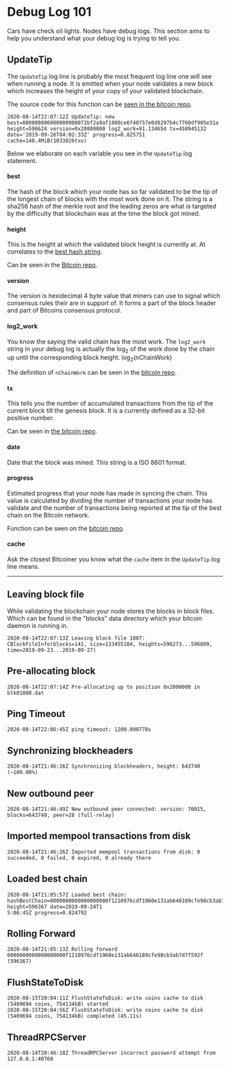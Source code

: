 # Debug Log 101

Cars have check oil lights. Nodes have debug logs. This section aims to help you understand what your debug log is trying to tell you.

## UpdateTip

The `UpdateTip` log line is probably the most frequent log line one will see when running a node. It is emitted when your node validates a new block which increases the height of your copy of your validated blockchain.

The source code for this function can be [seen in the bitcoin repo](https://github.com/bitcoin/bitcoin/blob/b75f2ad72db6db93665c66279a4c9e8d5d89f027/src/validation.cpp#L2429-L2476).

```log
2020-08-14T22:07:12Z UpdateTip: new best=000000000000000000072bf2a9af1800ce6f40757e0d8297b4c7760df905e31a height=596624 version=0x20800000 log2_work=91.134654 tx=458945132 date='2019-09-26T04:02:33Z' progress=0.825751 cache=140.4MiB(1033026txo)
```


Below we elaborate on each variable you see in the `UpdateTip` log statement.

#### best

The hash of the block which your node has so far validated to be the tip of the longest chain of blocks with the most work done on it. The string is a sha256 hash of the merkle root and the leading zeros are what is targeted by the difficulty that blockchain was at the time the block got mined.

#### height

This is the height at which the validated block height is currently at. At correlates to the [best hash string](#best).

Can be seen in the [Bitcoin repo](https://github.com/bitcoin/bitcoin/blob/54f812d9d29893c690ae06b84aaeab128186aa36/src/chain.h#L149-L150).

#### version

The version is hexidecimal 4 byte value that miners can use to signal which consensus rules their are in support of. It forms a part of the block header and part of Bitcoins consensus protocol.

<!-- Mastering Bitcoin covers this will https://github.com/bitcoinbook/bitcoinbook/blob/develop/ch10.asciidoc -->

#### log2_work

You know the saying the valid chain has the most work. The `log2_work` string in your debug log is actually the log<sub>2</sub> of the work done by the chain up until the corresponding block height. log<sub>2</sub>(nChainWork)

The definition of `nChainWork` can be seen in the [bitcoin repo](https://github.com/bitcoin/bitcoin/blob/54f812d9d29893c690ae06b84aaeab128186aa36/src/chain.h#L161-L162).

#### tx

This tells you the number of accumulated transactions from the tip of the current block till the genesis block. It is a currently defined as a 32-bit positive number.

Can be seen in [the bitcoin repo](https://github.com/bitcoin/bitcoin/blob/54f812d9d29893c690ae06b84aaeab128186aa36/src/chain.h#L168-L171).

#### date

Date that the block was mined. This string is a ISO 8601 format.

#### progress

Estimated progress that your node has made in syncing the chain. This value is calculated by dividing the number of transactions your node has validate and the number of transactions being reported at the tip of the best chain on the Bitcoin network.

Function can be seen on the [bitcoin repo](https://github.com/bitcoin/bitcoin/blob/b75f2ad72db6db93665c66279a4c9e8d5d89f027/src/validation.cpp#L5193-L5210).

#### cache

Ask the closest Bitcoiner you know what the `cache` item in the `UpdateTip` log line means.

---

## Leaving block file

While validating the blockchain your node stores the blocks in block files. Which can be found in the "blocks" data directory which your bitcoin daemon is running in.  

```log
2020-08-14T22:07:13Z Leaving block file 1807: CBlockFileInfo(blocks=141, size=133455104, heights=596273...596809, time=2019-09-23...2019-09-27)
```

##  Pre-allocating block

```log
2020-08-14T22:07:14Z Pre-allocating up to position 0x2000000 in blk01808.dat
```

## Ping Timeout

```log
2020-08-14T22:06:45Z ping timeout: 1200.000778s
```

## Synchronizing blockheaders

```log
2020-08-14T21:46:26Z Synchronizing blockheaders, height: 643740 (~100.00%)
```

## New outbound peer

```log
2020-08-14T21:46:49Z New outbound peer connected: version: 70015, blocks=643740, peer=28 (full-relay)
```

## Imported mempool transactions from disk

```log
2020-08-14T21:46:26Z Imported mempool transactions from disk: 0 succeeded, 0 failed, 0 expired, 0 already there
```

## Loaded best chain

```log
2020-08-14T21:05:57Z Loaded best chain: hashBestChain=0000000000000000000f1210976cdf1960e131ab646189cfe98cb3ab7d7f592f height=596367 date=2019-09-24T1
5:06:45Z progress=0.824792
```

## Rolling Forward

```log
2020-08-14T21:05:13Z Rolling forward 0000000000000000000f1210976cdf1960e131ab646189cfe98cb3ab7d7f592f (596367)
```

## FlushStateToDisk

```log
2020-08-15T20:04:11Z FlushStateToDisk: write coins cache to disk (5409694 coins, 754134kB) started
2020-08-15T20:04:56Z FlushStateToDisk: write coins cache to disk (5409694 coins, 754134kB) completed (45.11s)
```

## ThreadRPCServer

```log
2020-08-14T20:46:18Z ThreadRPCServer incorrect password attempt from 127.0.0.1:40760
```